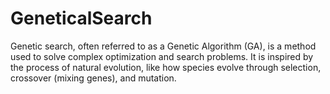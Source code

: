 # GeneticalSearch
Genetic search, often referred to as a Genetic Algorithm (GA), is a method used to solve complex optimization and search problems. It is inspired by the process of natural evolution, like how species evolve through selection, crossover (mixing genes), and mutation.
